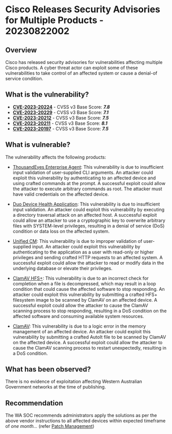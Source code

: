 # Cisco Releases Security Advisories for Multiple Products - 20230822002

## Overview

Cisco has released security advisories for vulnerabilities affecting multiple Cisco products. A cyber threat actor can exploit some of these vulnerabilities to take control of an affected system or cause a denial-of service condition.

## What is the vulnerability?

- [**CVE-2023-20224**](https://nvd.nist.gov/vuln/detail/CVE-2023-20224) - CVSS v3 Base Score: ***7.8***
- [**CVE-2023-20229**](https://nvd.nist.gov/vuln/detail/CVE-2023-20229) - CVSS v3 Base Score: ***7.1***
- [**CVE-2023-20212**](https://nvd.nist.gov/vuln/detail/CVE-2023-20212) - CVSS v3 Base Score: ***7.5***
- [**CVE-2023-20211**](https://nvd.nist.gov/vuln/detail/CVE-2023-20211) - CVSS v3 Base Score: ***8.1***
- [**CVE-2023-20197**](https://nvd.nist.gov/vuln/detail/CVE-2023-20197) - CVSS v3 Base Score: ***7.5***

## What is vulnerable?

The vulnerability affects the following products:

- [ThousandEyes Enterprise Agent](https://sec.cloudapps.cisco.com/security/center/content/CiscoSecurityAdvisory/cisco-sa-thoueye-privesc-NVhHGwb3): This vulnerability is due to insufficient input validation of user-supplied CLI arguments. An attacker could exploit this vulnerability by authenticating to an affected device and using crafted commands at the prompt. A successful exploit could allow the attacker to execute arbitrary commands as root. The attacker must have valid credentials on the affected device.

- [Duo Device Health Application](https://sec.cloudapps.cisco.com/security/center/content/CiscoSecurityAdvisory/cisco-sa-duo-dha-filewrite-xPMBMZAK): This vulnerability is due to insufficient input validation. An attacker could exploit this vulnerability by executing a directory traversal attack on an affected host. A successful exploit could allow an attacker to use a cryptographic key to overwrite arbitrary files with SYSTEM-level privileges, resulting in a denial of service (DoS) condition or data loss on the affected system.

- [Unified CM](https://sec.cloudapps.cisco.com/security/center/content/CiscoSecurityAdvisory/cisco-sa-cucm-injection-g6MbwH2): This vulnerability is due to improper validation of user-supplied input. An attacker could exploit this vulnerability by authenticating to the application as a user with read-only or higher privileges and sending crafted HTTP requests to an affected system. A successful exploit could allow the attacker to read or modify data in the underlying database or elevate their privileges.

- [ClamAV HFS+](https://sec.cloudapps.cisco.com/security/center/content/CiscoSecurityAdvisory/cisco-sa-clamav-rNwNEEee): This vulnerability is due to an incorrect check for completion when a file is decompressed, which may result in a loop condition that could cause the affected software to stop responding. An attacker could exploit this vulnerability by submitting a crafted HFS+ filesystem image to be scanned by ClamAV on an affected device. A successful exploit could allow the attacker to cause the ClamAV scanning process to stop responding, resulting in a DoS condition on the affected software and consuming available system resources.

- [ClamAV](https://sec.cloudapps.cisco.com/security/center/content/CiscoSecurityAdvisory/cisco-sa-clamav-dos-FTkhqMWZ): This vulnerability is due to a logic error in the memory management of an affected device. An attacker could exploit this vulnerability by submitting a crafted AutoIt file to be scanned by ClamAV on the affected device. A successful exploit could allow the attacker to cause the ClamAV scanning process to restart unexpectedly, resulting in a DoS condition.

## What has been observed?

There is no evidence of exploitation affecting Western Australian Government networks at the time of publishing.

## Recommendation

The WA SOC recommends administrators apply the solutions as per the above vendor instructions to all affected devices within expected timeframe of *one month...* (refer [Patch Management](../guidelines/patch-management.md))
